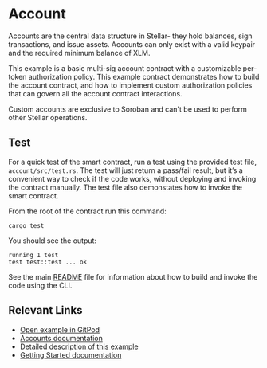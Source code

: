 # Account
Accounts are the central data structure in Stellar- they hold balances, sign transactions, and issue assets. Accounts can only exist with a valid keypair and the required minimum balance of XLM. 

This example is a basic multi-sig account contract with a customizable per-token authorization policy. This example contract demonstrates how to build the account contract, and how to implement custom authorization policies that can govern all the account contract interactions.

Custom accounts are exclusive to Soroban and can't be used to perform other Stellar operations.

## Test
For a quick test of the smart contract, run a test using the provided test file, `account/src/test.rs`. The test will just return a pass/fail result, but it’s a convenient way to check if the code works, without deploying and invoking the contract manually. The test file also demonstates how to invoke the smart contract. 

From the root of the contract run this command:

```
cargo test
```

You should see the output:

```
running 1 test
test test::test ... ok
```

See the main [README](../README.md) file for information about how to build and invoke the code using the CLI.

## Relevant Links
- [Open example in GitPod](https://gitpod.io/#https://github.com/stellar/soroban-examples)
- [Accounts documentation](https://developers.stellar.org/docs/learn/fundamentals/stellar-data-structures/accounts)
- [Detailed description of this example](https://developers.stellar.org/docs/build/smart-contracts/example-contracts/custom-account)
- [Getting Started documentation](https://developers.stellar.org/docs/build/smart-contracts/getting-started)


